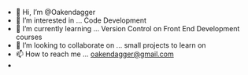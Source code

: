 - 👋 Hi, I’m @Oakendagger
- 👀 I’m interested in ... Code Development
- 🌱 I’m currently learning ... Version Control on Front End Development courses
- 💞️ I’m looking to collaborate on ... small projects to learn on  
- 📫 How to reach me ... oakendagger@gmail.com
- 

<!---
Oakendagger/Oakendagger is a ✨ special ✨ repository because its `README.md` (this file) appears on your GitHub profile.
You can click the Preview link to take a look at your changes.
--->
